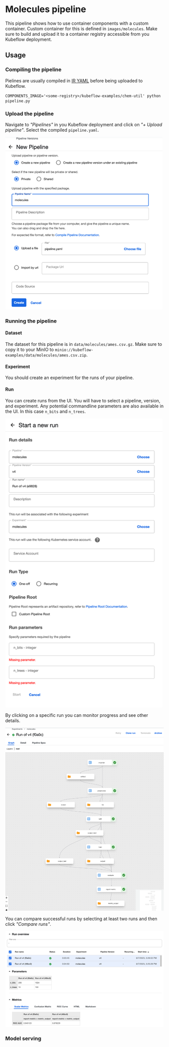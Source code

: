 # Molecules pipeline
This pipeline shows how to use container components with a custom container. Custom container for this is 
defined in `images/molecules`. Make sure to build and upload it to a container registry accessible from
you Kubeflow deployment.

## Usage
### Compiling the pipeline
Pielines are usually compiled in [IR YAML](https://www.kubeflow.org/docs/components/pipelines/v2/compile-a-pipeline/#ir-yaml) 
before being uploaded to Kubeflow.

```shell
COMPONENTS_IMAGE='<some-registry>/kubeflow-examples/chem-util' python pipeline.py
```

### Upload the pipeline
Navigate to *"Pipelines"* in you Kubeflow deployment and click on *"+ Upload pipeline"*. Select the compiled 
`pipeline.yaml`.

<img src="assets/upload-pipeline.png" alt="Upload" width="500"/>


### Running the pipeline
#### Dataset
The dataset for this pipeline is in `data/molecules/ames.csv.gz`. Make sure to copy it to your MinIO to 
`minio://kubeflow-examples/data/molecules/ames.csv.zip`.
#### Experiment
You should create an experiment for the runs of your pipeline.

#### Run
You can create runs from the UI. You will have to select a pipeline, version, and experiment. Any potential
commandline parameters are also available in the UI. In this case `n_bits` and `n_trees`.

<img src="assets/create-run.png" alt="Create Run" width="500"/>

By clicking on a specific run you can monitor progress and see other details.

<img src="assets/run-details.png" alt="Create Run" width="600"/>

You can compare successful runs by selecting at least two runs and then click *"Compare runs"*.

<img src="assets/compare-runs.png" alt="Compare Runs" width="600"/>

### Model serving